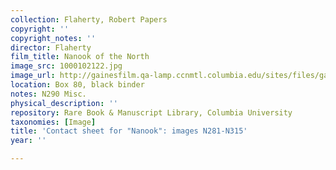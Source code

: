```yaml
---
collection: Flaherty, Robert Papers
copyright: ''
copyright_notes: ''
director: Flaherty
film_title: Nanook of the North
image_src: 1000102122.jpg
image_url: http://gainesfilm.qa-lamp.ccnmtl.columbia.edu/sites/files/gainesfilm/images/1000102122.jpg
location: Box 80, black binder
notes: N290 Misc.
physical_description: ''
repository: Rare Book & Manuscript Library, Columbia University
taxonomies: [Image]
title: 'Contact sheet for "Nanook": images N281-N315'
year: ''

---
```

